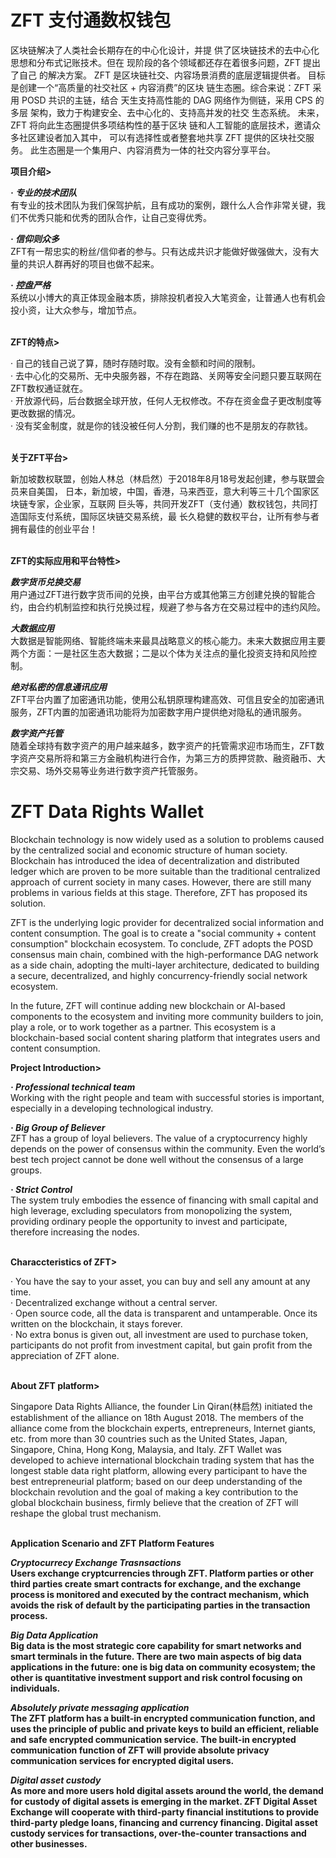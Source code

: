 # ZFT 支付通数权钱包

区块链解决了人类社会长期存在的中心化设计，并提 供了区块链技术的去中心化思想和分布式记账技术。但在 现阶段的各个领域都还存在着很多问题，ZFT 提出了自己 的解决方案。 ZFT 是区块链社交、内容场景消费的底层逻辑提供者。 目标是创建一个“高质量的社交社区 + 内容消费”的区块 链生态圈。综合来说：ZFT 采用 POSD 共识的主链，结合 天生支持高性能的 DAG 网络作为侧链，采用 CPS 的多层 架构，致力于构建安全、去中心化的、支持高并发的社交 生态系统。 未来，ZFT 将向此生态圈提供多项结构性的基于区块 链和人工智能的底层技术，邀请众多社区建设者加入其中， 可以有选择性或者整套地共享 ZFT 提供的区块社交服务。 此生态圈是一个集用户、内容消费为一体的社交内容分享平台。
<br>

<b>项目介绍></b><br>

<i><b>· 专业的技术团队</b></i><br>
有专业的技术团队为我们保驾护航，且有成功的案例，跟什么人合作非常关键，我们不优秀只能和优秀的团队合作，让自己变得优秀。<br>

<i><b>· 信仰则众多</b></i><br>
ZFT有一帮忠实的粉丝/信仰者的参与。只有达成共识才能做好做强做大，没有大量的共识人群再好的项目也做不起来。<br>

<i><b>· 控盘严格</b></i><br>
系统以小博大的真正体现金融本质，排除投机者投入大笔资金，让普通人也有机会投小资，让大众参与，增加节点。<br>
<br>

<b>ZFT的特点></b><br>

· 自己的钱自己说了算，随时存随时取。没有金额和时间的限制。<br>
· 去中心化的交易所、无中央服务器，不存在跑路、关网等安全问题只要互联网在ZFT数权通证就在。<br>
· 开放源代码，后台数据全球开放，任何人无权修改。不存在资金盘子更改制度等更改数据的情况。<br>
· 没有奖金制度，就是你的钱没被任何人分割，我们赚的也不是朋友的存款钱。<br>
<br>

<b>关于ZFT平台></b><br>

新加坡数权联盟，创始人林总（林启然）于2018年8月18号发起创建，参与联盟会员来自美国， 日本，新加坡，中国，香港，马来西亚，意大利等三十几个国家区块链专家，企业家，互联网 巨头等，共同开发ZFT（支付通）数权钱包，共同打造国际支付系统，国际区块链交易系统，最 长久稳健的数权平台，让所有参与者拥有最佳的创业平台！
<br><br>

<b>ZFT的实际应用和平台特性></b><br>

<i><b>数字货币兑换交易</b></i><br>
用户通过ZFT进行数字货币间的兑换，由平台方或其他第三方创建兑换的智能合约，由合约机制监控和执行兑换过程，规避了参与各方在交易过程中的违约风险。<br>

<i><b>大数据应用</b></i><br>
大数据是智能网络、智能终端未来最具战略意义的核心能力。未来大数据应用主要两个方面：一是社区生态大数据；二是以个体为关注点的量化投资支持和风险控制。<br>

<i><b>绝对私密的信息通讯应用</b></i><br>
ZFT平台内置了加密通讯功能，使用公私钥原理构建高效、可信且安全的加密通讯服务，ZFT内置的加密通讯功能将为加密数字用户提供绝对隐私的通讯服务。<br>

<i><b>数字资产托管</b></i><br>
随着全球持有数字资产的用户越来越多，数字资产的托管需求迎市场而生，ZFT数字资产交易所将和第三方金融机构进行合作，为第三方的质押贷款、融资融币、大宗交易、场外交易等业务进行数字资产托管服务。<br>





# ZFT Data Rights Wallet

Blockchain technology is now widely used as a solution to problems caused by the centralized social and economic structure of human society. Blockchain has introduced the idea of decentralization and distributed ledger which are proven to be more suitable than the traditional centralized approach of current society in many cases. However, there are still many problems in various fields at this stage. Therefore, ZFT has proposed its solution.

ZFT is the underlying logic provider for decentralized social information and content consumption. The goal is to create a "social community + content consumption" blockchain ecosystem. To conclude, ZFT adopts the POSD consensus main chain, combined with the high-performance DAG network as a side chain, adopting the multi-layer architecture, dedicated to building a secure, decentralized, and highly concurrency-friendly social network ecosystem.

In the future, ZFT will continue adding new blockchain or AI-based components to the ecosystem and inviting more community builders to join, play a role, or to work together as a partner. This ecosystem is a blockchain-based social content sharing platform that integrates users and content consumption.
<br>

<b>Project Introduction></b><br>

<i><b>· Professional technical team</b></i><br>
Working with the right people and team with successful stories is important, especially in a developing technological industry.<br>

<i><b>· Big Group of Believer</b></i><br>
ZFT has a group of loyal believers. The value of a cryptocurrency highly depends on the power of consensus within the community. Even the world’s best tech project cannot be done well without the consensus of a large groups.<br>

<i><b>· Strict Control</b></i><br>
The system truly embodies the essence of financing with small capital and high leverage, excluding speculators from monopolizing the system, providing ordinary people the opportunity to invest and participate, therefore increasing the nodes.<br>
<br>

<b>Characcteristics of ZFT></b><br>

· You have the say to your asset, you can buy and sell any amount at any time. <br>
· Decentralized exchange without a central server.<br>
· Open source code, all the data is transparent and untamperable. Once its written on the blockchain, it stays forever.<br>
· No extra bonus is given out, all investment are used to purchase token, participants do not profit from investment capital, but gain profit from the appreciation of ZFT alone.<br>
<br>

<b>About ZFT platform></b><br>

Singapore Data Rights Alliance, the founder Lin Qiran(林启然) initiated the establishment of the alliance on 18th August 2018. The members of the alliance come from the blockchain experts, entrepreneurs, Internet giants, etc. from more than 30 countries such as the United States, Japan, Singapore, China, Hong Kong, Malaysia, and Italy. ZFT Wallet was developed to achieve international blockchain trading system that has the longest stable data right platform, allowing every participant to have the best entrepreneurial platform; based on our deep understanding of the blockchain revolution and the goal of making a key contribution to the global blockchain business, firmly believe that the creation of ZFT will reshape the global trust mechanism.
<br><br>

<b>Application Scenario and ZFT Platform Features<b><br>

<i><b>Cryptocurrecy Exchange Trasnsactions</b></i><br>
Users exchange cryptcurrencies through ZFT. Platform parties or other third parties create smart contracts for exchange, and the exchange process is monitored and executed by the contract mechanism, which avoids the risk of default by the participating parties in the transaction process. <br>

<i><b>Big Data Application</b></i><br>
Big data is the most strategic core capability for smart networks and smart terminals in the future. There are two main aspects of big data applications in the future: one is  big data on community ecosystem; the other is quantitative investment support and risk control focusing on individuals. <br>

<i><b>Absolutely private messaging application</b></i><br>
The ZFT platform has a built-in encrypted communication function, and uses the principle of public and private keys to build an efficient, reliable and safe encrypted communication service. The built-in encrypted communication function of ZFT will provide absolute privacy communication services for encrypted digital users. <br>

<i><b>Digital asset custody</b></i><br>
As more and more users hold digital assets around the world, the demand for custody of digital assets is emerging in the market. ZFT Digital Asset Exchange will cooperate with third-party financial institutions to provide third-party pledge loans, financing and currency financing. Digital asset custody services for transactions, over-the-counter transactions and other businesses. <br>
